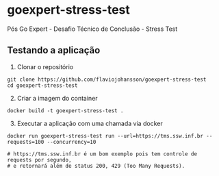# goexpert-stress-test
Pós Go Expert - Desafio Técnico de Conclusão - Stress Test
## Testando a aplicação
1. Clonar o repositório
```
git clone https://github.com/flaviojohansson/goexpert-stress-test
cd goexpert-stress-test
```
2. Criar a imagem do container
```
docker build -t goexpert-stress-test .
```
3. Executar a aplicação com uma chamada via docker
```
docker run goexpert-stress-test run --url=https://tms.ssw.inf.br --requests=100 --concurrency=10

# https://tms.ssw.inf.br é um bom exemplo pois tem controle de requests por segundo,
# e retornará além de status 200, 429 (Too Many Requests).
```